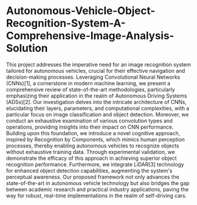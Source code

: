 # Autonomous-Vehicle-Object-Recognition-System-A-Comprehensive-Image-Analysis-Solution
This project addresses the imperative need for an image recognition system 
tailored for autonomous vehicles, crucial for their effective navigation and 
decision-making processes. Leveraging Convolutional Neural Networks 
(CNNs)[1], a cornerstone in modern machine learning, we present a 
comprehensive review of state-of-the-art methodologies, particularly 
emphasizing their application in the realm of Autonomous Driving Systems 
(ADSs)[2]. Our investigation delves into the intricate architecture of CNNs, 
elucidating their layers, parameters, and computational complexities, with a 
particular focus on image classification and object detection. Moreover, we 
conduct an exhaustive examination of various convolution types and 
operations, providing insights into their impact on CNN performance. 
Building upon this foundation, we introduce a novel cognitive approach, 
inspired by Recognition by Components, which mimics human perception 
processes, thereby enabling autonomous vehicles to recognize objects without 
exhaustive training data. Through experimental validation, we demonstrate 
the efficacy of this approach in achieving superior object recognition
performance. Furthermore, we integrate LiDAR[3] technology for enhanced 
object detection capabilities, augmenting the system's perceptual awareness. 
Our proposed framework not only advances the state-of-the-art in autonomous 
vehicle technology but also bridges the gap between academic research and 
practical industry applications, paving the way for robust, real-time 
implementations in the realm of self-driving cars.
